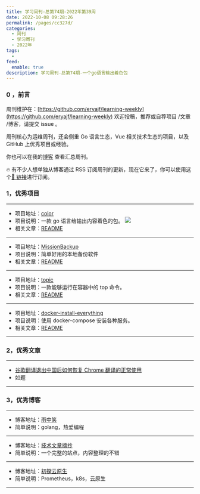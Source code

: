 ```yaml
---
title: 学习周刊-总第74期-2022年第39周
date: 2022-10-08 09:28:26
permalink: /pages/cc327d/
categories:
  - 周刊
  - 学习周刊
  - 2022年
tags:
  -
feed:
  enable: true
description: 学习周刊-总第74期-一个go语言输出着色包
---
```


### 0 ，前言

周刊维护在：[https://github.com/eryajf/learning-weekly](https://github.com/eryajf/learning-weekly) 欢迎投稿，推荐或自荐项目 /文章 /博客，请提交 issue 。

周刊核心为运维周刊，还会侧重 Go 语言生态，Vue 相关技术生态的项目，以及 GitHub 上优秀项目或经验。

你也可以在我的[博客](http://fsvip.gitee.io/hexo-theme-fluid//learning-weekly/) 查看汇总周刊。

🔥 有不少人想单独从博客通过 RSS 订阅周刊的更新，现在它来了，你可以使用这个[🔗 链接](http://fsvip.gitee.io/hexo-theme-fluid//learning-weekly.xml)进行订阅。

### 1，优秀项目

---

- 项目地址：[color](https://github.com/fatih/color)
- 项目说明：一款 go 语言给输出内容着色的包。
  ![](http://t.eryajf.net/imgs/2022/09/ad2af667163dc7c2.jpg)
- 相关文章：[README](https://github.com/fatih/color#readme)

---

- 项目地址：[MissionBackup](https://github.com/Hellager/MissionBackup)
- 项目说明：简单好用的本地备份软件
- 相关文章：[README](https://github.com/Hellager/MissionBackup#readme)

---

- 项目地址：[topic](https://github.com/silenceshell/topic)
- 项目说明：一款能够运行在容器中的 top 命令。
- 相关文章：[README](https://github.com/silenceshell/topic#readme)

---

- 项目地址：[docker-install-everything](https://github.com/FX-Max/docker-install-everything)
- 项目说明：使用 docker-compose 安装各种服务。
- 相关文章：[README](https://github.com/FX-Max/docker-install-everything#readme)

---

### 2，优秀文章

---

- [谷歌翻译退出中国后如何恢复 Chrome 翻译的正常使用](https://bookfere.com/post/1020.html#proxy)
- 如题

---

### 3，优秀博客

---

- 博客地址：[雨中笑](http://yzx-fjl.cn/index)
- 简单说明：golang，热爱编程

---

- 博客地址：[技术文章摘抄](http://learn.lianglianglee.com/)
- 简单说明：一个完整的站点，内容整理的不错

---

- 博客地址：[初探云原生](https://www.mervinwang.com/)
- 简单说明：Prometheus，k8s，云原生

---
